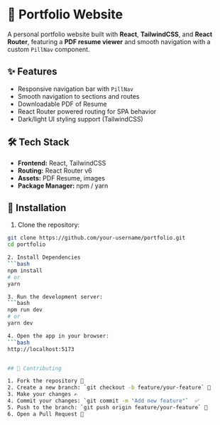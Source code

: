  # 🌟 Portfolio Website

A personal portfolio website built with **React**, **TailwindCSS**, and **React Router**, featuring a **PDF resume viewer** and smooth navigation with a custom `PillNav` component.

## ✨ Features

- Responsive navigation bar with `PillNav`
- Smooth navigation to sections and routes
- Downloadable PDF of Resume
- React Router powered routing for SPA behavior
- Dark/light UI styling support (TailwindCSS)

## 🛠️ Tech Stack

- **Frontend:** React, TailwindCSS  
- **Routing:** React Router v6  
- **Assets:** PDF Resume, images  
- **Package Manager:** npm / yarn

## 🚀 Installation

1. Clone the repository:

```bash
git clone https://github.com/your-username/portfolio.git
cd portfolio

2. Install Dependencies
```bash
npm install
# or
yarn

3. Run the development server:
```bash
npm run dev
# or
yarn dev

4. Open the app in your browser:
```bash
http://localhost:5173


## 🤝 Contributing

1. Fork the repository 🍴
2. Create a new branch: `git checkout -b feature/your-feature` 🌱
3. Make your changes ✍️
4. Commit your changes: `git commit -m "Add new feature"`  ✅
5. Push to the branch: `git push origin feature/your-feature` 🚚
6. Open a Pull Request 🔀
